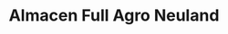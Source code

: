 ---
title: "Almacen Full Agro Neuland"
url: /colonia-neuland/almacen-full-agro-neuland/
shop: agraria
---